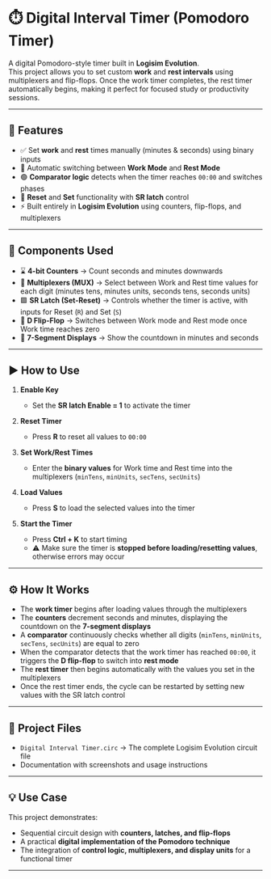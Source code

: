 # ⏱️ Digital Interval Timer (Pomodoro Timer)

A digital Pomodoro-style timer built in **Logisim Evolution**.  
This project allows you to set custom **work** and **rest intervals** using multiplexers and flip-flops. Once the work timer completes, the rest timer automatically begins, making it perfect for focused study or productivity sessions.  

---

## 🔧 Features  
- ✅ Set **work** and **rest** times manually (minutes & seconds) using binary inputs  
- 🔄 Automatic switching between **Work Mode** and **Rest Mode**  
- 🟢 **Comparator logic** detects when the timer reaches `00:00` and switches phases  
- 🔲 **Reset** and **Set** functionality with **SR latch** control  
- ⚡ Built entirely in **Logisim Evolution** using counters, flip-flops, and multiplexers  

---

## 🧩 Components Used  
- ⌛ **4-bit Counters** → Count seconds and minutes downwards  
- 🔀 **Multiplexers (MUX)** → Select between Work and Rest time values for each digit (minutes tens, minutes units, seconds tens, seconds units)  
- 🟪 **SR Latch (Set-Reset)** → Controls whether the timer is active, with inputs for Reset (`R`) and Set (`S`)  
- 🔵 **D Flip-Flop** → Switches between Work mode and Rest mode once Work time reaches zero  
- 🔢 **7-Segment Displays** → Show the countdown in minutes and seconds  

---

## ▶️ How to Use  

1. **Enable Key**  
   - Set the **SR latch Enable = 1** to activate the timer  

2. **Reset Timer**  
   - Press **R** to reset all values to `00:00`  

3. **Set Work/Rest Times**  
   - Enter the **binary values** for Work time and Rest time into the multiplexers (`minTens`, `minUnits`, `secTens`, `secUnits`)  

4. **Load Values**  
   - Press **S** to load the selected values into the timer  

5. **Start the Timer**  
   - Press **Ctrl + K** to start timing  
   - ⚠️ Make sure the timer is **stopped before loading/resetting values**, otherwise errors may occur  

---

## ⚙️ How It Works  
- The **work timer** begins after loading values through the multiplexers  
- The **counters** decrement seconds and minutes, displaying the countdown on the **7-segment displays**  
- A **comparator** continuously checks whether all digits (`minTens`, `minUnits`, `secTens`, `secUnits`) are equal to zero  
- When the comparator detects that the work timer has reached `00:00`, it triggers the **D flip-flop** to switch into **rest mode**  
- The **rest timer** then begins automatically with the values you set in the multiplexers  
- Once the rest timer ends, the cycle can be restarted by setting new values with the SR latch control  

---

## 📂 Project Files  
- `Digital Interval Timer.circ` → The complete Logisim Evolution circuit file  
- Documentation with screenshots and usage instructions  

---

## 💡 Use Case  
This project demonstrates:  
- Sequential circuit design with **counters, latches, and flip-flops**  
- A practical **digital implementation of the Pomodoro technique**  
- The integration of **control logic, multiplexers, and display units** for a functional timer  

--- 

